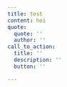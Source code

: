 ```yaml
---
title: test
content: hoi
quote:
  quote: ''
  author: ''
call_to_action:
  title: ''
  description: ''
  button: ''

---
```


